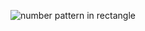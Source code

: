 ![number pattern in rectangle](https://github.com/SWEG-2015EC-Batch/Binary-Bombers/assets/149320386/dc4911ef-c6a4-4c05-9af3-d3cbe34bc8cd)
